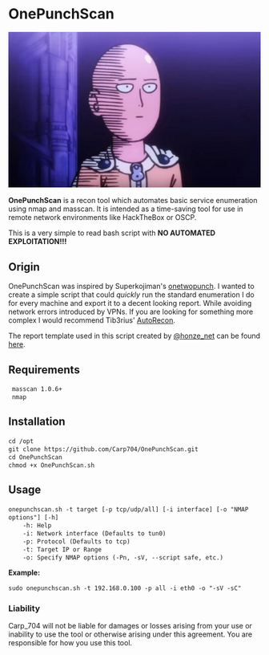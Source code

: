 # OnePunchScan
![](/one_punch_man_ok.jpg)

**OnePunchScan** is a recon tool which automates basic service enumeration using nmap and masscan. It is intended as a time-saving tool for use in remote network environments like HackTheBox or OSCP.

This is a very simple to read bash script with **NO AUTOMATED EXPLOITATION!!!**

## Origin
OnePunchScan was inspired by Superkojiman's [onetwopunch](https://github.com/superkojiman/onetwopunch). I wanted to create a simple script that could *quickly* run the standard enumeration I do for every machine and export it to a decent looking report. While avoiding network errors introduced by VPNs. If you are looking for something more complex I would recommend Tib3rius' [AutoRecon](https://github.com/Tib3rius/AutoRecon).

The report template used in this script created by [@honze_net](https://twitter.com/honze_net) can be found [here](https://github.com/honze-net/nmap-bootstrap-xsl/).

## Requirements
```
 masscan 1.0.6+
 nmap
```
## Installation
```
cd /opt
git clone https://github.com/Carp704/OnePunchScan.git
cd OnePunchScan
chmod +x OnePunchScan.sh
```
## Usage
```
onepunchscan.sh -t target [-p tcp/udp/all] [-i interface] [-o "NMAP options"] [-h]
    -h: Help
    -i: Network interface (Defaults to tun0)
    -p: Protocol (Defaults to tcp)
    -t: Target IP or Range
    -o: Specify NMAP options (-Pn, -sV, --script safe, etc.)
```

**Example:**
```
sudo onepunchscan.sh -t 192.168.0.100 -p all -i eth0 -o "-sV -sC"
```
### Liability
Carp_704 will not be liable for damages or losses arising from your use or inability to use the tool or otherwise arising under this agreement. 
You are responsible for how you use this tool. 


